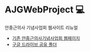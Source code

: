 # AJGWebProject :computer:
안중근의사 기념사업회 웹사이트 리뉴얼
  
* [기존 안중근의사기념사업회 웹페이지](http://www.greatkorean.org/)
* [구글 드라이브 공유 폴더](https://drive.google.com/open?id=19lZi1LwSoXjU3UZFtvT3-7QPLE1hFvXw)
